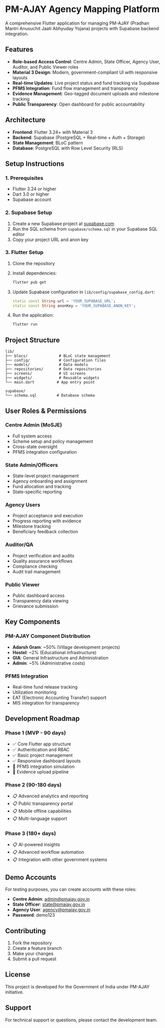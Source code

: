 # PM-AJAY Agency Mapping Platform

A comprehensive Flutter application for managing PM-AJAY (Pradhan Mantri Anusuchit Jaati Abhyuday Yojana) projects with Supabase backend integration.

## Features

- **Role-based Access Control**: Centre Admin, State Officer, Agency User, Auditor, and Public Viewer roles
- **Material 3 Design**: Modern, government-compliant UI with responsive layouts
- **Real-time Updates**: Live project status and fund tracking via Supabase
- **PFMS Integration**: Fund flow management and transparency
- **Evidence Management**: Geo-tagged document uploads and milestone tracking
- **Public Transparency**: Open dashboard for public accountability

## Architecture

- **Frontend**: Flutter 3.24+ with Material 3
- **Backend**: Supabase (PostgreSQL + Real-time + Auth + Storage)
- **State Management**: BLoC pattern
- **Database**: PostgreSQL with Row Level Security (RLS)

## Setup Instructions

### 1. Prerequisites

- Flutter 3.24 or higher
- Dart 3.0 or higher
- Supabase account

### 2. Supabase Setup

1. Create a new Supabase project at [supabase.com](https://supabase.com)
2. Run the SQL schema from `supabase/schema.sql` in your Supabase SQL editor
3. Copy your project URL and anon key

### 3. Flutter Setup

1. Clone the repository
2. Install dependencies:
   ```bash
   flutter pub get
   ```

3. Update Supabase configuration in `lib/config/supabase_config.dart`:
   ```dart
   static const String url = 'YOUR_SUPABASE_URL';
   static const String anonKey = 'YOUR_SUPABASE_ANON_KEY';
   ```

4. Run the application:
   ```bash
   flutter run
   ```

## Project Structure

```
lib/
├── blocs/              # BLoC state management
├── config/             # Configuration files
├── models/             # Data models
├── repositories/       # Data repositories
├── screens/            # UI screens
├── widgets/            # Reusable widgets
└── main.dart          # App entry point

supabase/
└── schema.sql         # Database schema
```

## User Roles & Permissions

### Centre Admin (MoSJE)
- Full system access
- Scheme setup and policy management
- Cross-state oversight
- PFMS integration configuration

### State Admin/Officers
- State-level project management
- Agency onboarding and assignment
- Fund allocation and tracking
- State-specific reporting

### Agency Users
- Project acceptance and execution
- Progress reporting with evidence
- Milestone tracking
- Beneficiary feedback collection

### Auditor/QA
- Project verification and audits
- Quality assurance workflows
- Compliance checking
- Audit trail management

### Public Viewer
- Public dashboard access
- Transparency data viewing
- Grievance submission

## Key Components

### PM-AJAY Component Distribution
- **Adarsh Gram**: ~50% (Village development projects)
- **Hostel**: ~2% (Educational infrastructure)
- **GIA**: General Infrastructure and Administration
- **Admin**: ~5% (Administrative costs)

### PFMS Integration
- Real-time fund release tracking
- Utilization monitoring
- EAT (Electronic Accounting Transfer) support
- MIS integration for transparency

## Development Roadmap

### Phase 1 (MVP - 90 days)
- ✅ Core Flutter app structure
- ✅ Authentication and RBAC
- ✅ Basic project management
- ✅ Responsive dashboard layouts
- 🔄 PFMS integration simulation
- 🔄 Evidence upload pipeline

### Phase 2 (90-180 days)
- 📋 Advanced analytics and reporting
- 📋 Public transparency portal
- 📋 Mobile offline capabilities
- 📋 Multi-language support

### Phase 3 (180+ days)
- 📋 AI-powered insights
- 📋 Advanced workflow automation
- 📋 Integration with other government systems

## Demo Accounts

For testing purposes, you can create accounts with these roles:

- **Centre Admin**: admin@pmajay.gov.in
- **State Officer**: state@pmajay.gov.in  
- **Agency User**: agency@pmajay.gov.in
- **Password**: demo123

## Contributing

1. Fork the repository
2. Create a feature branch
3. Make your changes
4. Submit a pull request

## License

This project is developed for the Government of India under PM-AJAY initiative.

## Support

For technical support or questions, please contact the development team.
